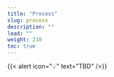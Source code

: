 ```yaml
---
title: "Process"
slug: process
description: ""
lead: ""
weight: 210
toc: true
---
```


{{< alert icon="💡" text="TBD" />}}
